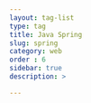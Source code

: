 ```yaml
---
layout: tag-list
type: tag
title: Java Spring
slug: spring
category: web
order : 6
sidebar: true
description: >

---
```

